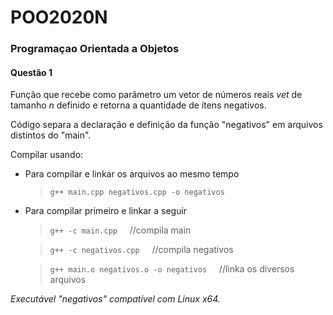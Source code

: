 # POO2020N
### Programaçao Orientada a Objetos


#### Questão 1
Função que recebe como parâmetro um vetor de números reais *vet* de tamanho *n* definido e retorna a quantidade de ítens negativos.

Código separa a declaração e definição da função "negativos" em arquivos distintos do "main".

Compilar usando:

- Para compilar e linkar os arquivos ao mesmo tempo
     > `g++ main.cpp negativos.cpp -o negativos`  


- Para compilar primeiro e linkar a seguir

     > `g++ -c main.cpp` &nbsp; &nbsp; //compila main

     > `g++ -c negativos.cpp` &nbsp; &nbsp; //compila negativos

     > `g++ main.o negativos.o -o negativos` &nbsp; &nbsp; //linka os diversos arquivos    


*Executável "negativos" compatível com Linux x64.*